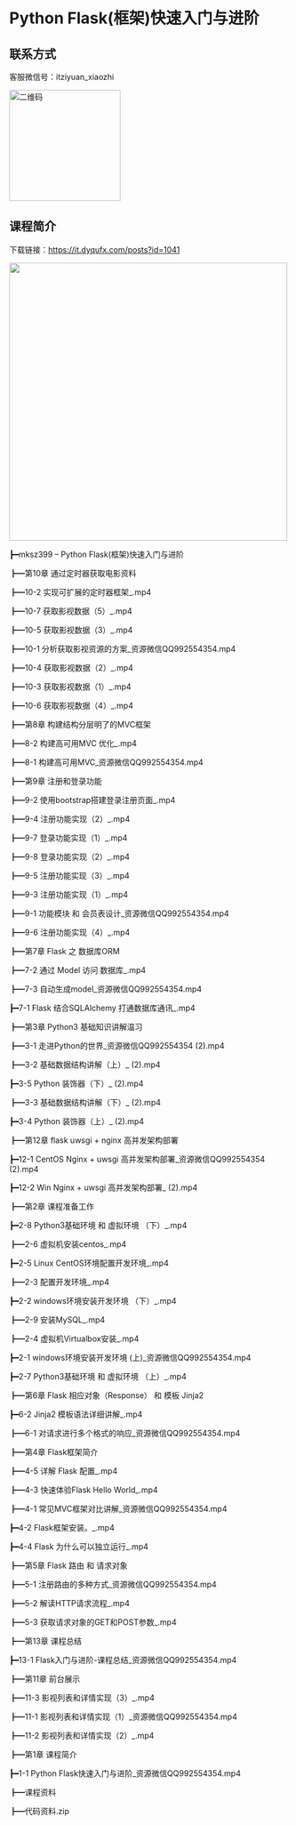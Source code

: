 # Python Flask(框架)快速入门与进阶

## 联系方式

客服微信号：itziyuan_xiaozhi

<img src="https://ziyuanyun.oss-cn-guangzhou.aliyuncs.com/common/20240614073449/666b82192834a.jpg" width="200" height="200" alt="二维码">

## 课程简介

下载链接：https://it.dyqufx.com/posts?id=1041

<img src="https://ziyuanyun.oss-cn-guangzhou.aliyuncs.com/yun/20240515153600/664465e0e42af.jpg" width="500" alt="">

  ┣━mksz399 &#8211; Python Flask(框架)快速入门与进阶

 ┣━第10章 通过定时器获取电影资料

 ┣━10-2 实现可扩展的定时器框架_.mp4

 ┣━10-7 获取影视数据（5）_.mp4

 ┣━10-5 获取影视数据（3）_.mp4

 ┣━10-1 分析获取影视资源的方案_资源微信QQ992554354.mp4

 ┣━10-4 获取影视数据（2）_.mp4

 ┣━10-3 获取影视数据（1）_.mp4

 ┣━10-6 获取影视数据（4）_.mp4

 ┣━第8章 构建结构分层明了的MVC框架

 ┣━8-2 构建高可用MVC 优化_.mp4

 ┣━8-1 构建高可用MVC_资源微信QQ992554354.mp4

 ┣━第9章 注册和登录功能

 ┣━9-2 使用bootstrap搭建登录注册页面_.mp4

 ┣━9-4 注册功能实现（2）_.mp4

 ┣━9-7 登录功能实现（1）_.mp4

 ┣━9-8 登录功能实现（2）_.mp4

 ┣━9-5 注册功能实现（3）_.mp4

 ┣━9-3 注册功能实现（1）_.mp4

 ┣━9-1 功能模块 和 会员表设计_资源微信QQ992554354.mp4

 ┣━9-6 注册功能实现（4）_.mp4

 ┣━第7章 Flask 之 数据库ORM

 ┣━7-2 通过 Model 访问 数据库_.mp4

 ┣━7-3 自动生成model_资源微信QQ992554354.mp4

 ┣━7-1 Flask 结合SQLAlchemy 打通数据库通讯_.mp4

 ┣━第3章 Python3 基础知识讲解温习

 ┣━3-1 走进Python的世界_资源微信QQ992554354 (2).mp4

 ┣━3-2 基础数据结构讲解（上）_ (2).mp4

 ┣━3-5 Python 装饰器（下）_ (2).mp4

 ┣━3-3 基础数据结构讲解（下）_ (2).mp4

 ┣━3-4 Python 装饰器（上）_ (2).mp4

 ┣━第12章 flask uwsgi + nginx 高并发架构部署

 ┣━12-1 CentOS Nginx + uwsgi 高并发架构部署_资源微信QQ992554354 (2).mp4

 ┣━12-2 Win Nginx + uwsgi 高并发架构部署_ (2).mp4

 ┣━第2章 课程准备工作

 ┣━2-8 Python3基础环境 和 虚拟环境 （下）_.mp4

 ┣━2-6 虚拟机安装centos_.mp4

 ┣━2-5 Linux CentOS环境配置开发环境_.mp4

 ┣━2-3 配置开发环境_.mp4

 ┣━2-2 windows环境安装开发环境 （下）_.mp4

 ┣━2-9 安装MySQL_.mp4

 ┣━2-4 虚拟机Virtualbox安装_.mp4

 ┣━2-1 windows环境安装开发环境 (上)_资源微信QQ992554354.mp4

 ┣━2-7 Python3基础环境 和 虚拟环境 （上）_.mp4

 ┣━第6章 Flask 相应对象（Response） 和 模板 Jinja2

 ┣━6-2 Jinja2 模板语法详细讲解_.mp4

 ┣━6-1 对请求进行多个格式的响应_资源微信QQ992554354.mp4

 ┣━第4章 Flask框架简介

 ┣━4-5 详解 Flask 配置_.mp4

 ┣━4-3 快速体验Flask Hello World_.mp4

 ┣━4-1 常见MVC框架对比讲解_资源微信QQ992554354.mp4

 ┣━4-2 Flask框架安装。_.mp4

 ┣━4-4 Flask 为什么可以独立运行_.mp4

 ┣━第5章 Flask 路由 和 请求对象

 ┣━5-1 注册路由的多种方式_资源微信QQ992554354.mp4

 ┣━5-2 解读HTTP请求流程_.mp4

 ┣━5-3 获取请求对象的GET和POST参数_.mp4

 ┣━第13章 课程总结

 ┣━13-1 Flask入门与进阶-课程总结_资源微信QQ992554354.mp4

 ┣━第11章 前台展示

 ┣━11-3 影视列表和详情实现（3）_.mp4

 ┣━11-1 影视列表和详情实现（1）_资源微信QQ992554354.mp4

 ┣━11-2 影视列表和详情实现（2）_.mp4

 ┣━第1章 课程简介

 ┣━1-1 Python Flask快速入门与进阶_资源微信QQ992554354.mp4

 ┣━课程资料

 ┣━代码资料.zip

  